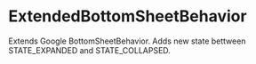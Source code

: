 # ExtendedBottomSheetBehavior
Extends Google BottomSheetBehavior. Adds new state bettween STATE_EXPANDED and STATE_COLLAPSED.
